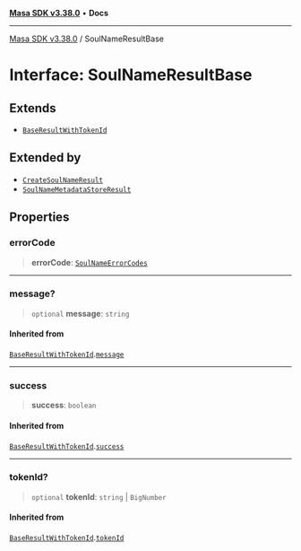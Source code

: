 [**Masa SDK v3.38.0**](../README.md) • **Docs**

***

[Masa SDK v3.38.0](../globals.md) / SoulNameResultBase

# Interface: SoulNameResultBase

## Extends

- [`BaseResultWithTokenId`](BaseResultWithTokenId.md)

## Extended by

- [`CreateSoulNameResult`](CreateSoulNameResult.md)
- [`SoulNameMetadataStoreResult`](SoulNameMetadataStoreResult.md)

## Properties

### errorCode

> **errorCode**: [`SoulNameErrorCodes`](../enumerations/SoulNameErrorCodes.md)

***

### message?

> `optional` **message**: `string`

#### Inherited from

[`BaseResultWithTokenId`](BaseResultWithTokenId.md).[`message`](BaseResultWithTokenId.md#message)

***

### success

> **success**: `boolean`

#### Inherited from

[`BaseResultWithTokenId`](BaseResultWithTokenId.md).[`success`](BaseResultWithTokenId.md#success)

***

### tokenId?

> `optional` **tokenId**: `string` \| `BigNumber`

#### Inherited from

[`BaseResultWithTokenId`](BaseResultWithTokenId.md).[`tokenId`](BaseResultWithTokenId.md#tokenid)
